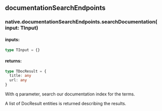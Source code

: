 ## documentationSearchEndpoints

### native.documentationSearchEndpoints.searchDocumentation(input: TInput)

#### inputs:

```typescript
type TInput = {}
```

#### returns:

```typescript
type TDocResult = {
  title: any
  url: any
}
```

With q parameter, search our documentation index for the terms.

A list of DocResult entities is returned describing the
results.
